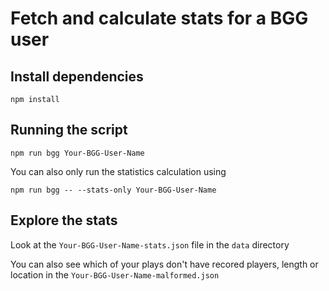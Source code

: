 # Fetch and calculate stats for a BGG user

## Install dependencies
```
npm install
```

## Running the script
```
npm run bgg Your-BGG-User-Name
```

You can also only run the statistics calculation using
```
npm run bgg -- --stats-only Your-BGG-User-Name
```

## Explore the stats
Look at the `Your-BGG-User-Name-stats.json` file in the `data` directory 

You can also see which of your plays don't have recored players, length or location in the `Your-BGG-User-Name-malformed.json`